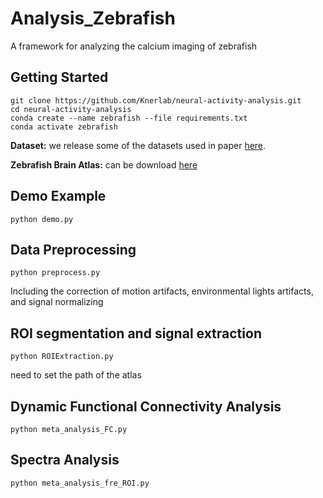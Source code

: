 # Analysis_Zebrafish
A framework for analyzing the calcium imaging of zebrafish

## Getting Started
```
git clone https://github.com/Knerlab/neural-activity-analysis.git
cd neural-activity-analysis
conda create --name zebrafish --file requirements.txt
conda activate zebrafish
```

**Dataset:** we release some of the datasets used in paper [here](). 

**Zebrafish Brain Atlas:** can be download [here](https://fishatlas.neuro.mpg.de/)

## Demo Example
```
python demo.py
```

## Data Preprocessing
```
python preprocess.py
```
Including the correction of motion artifacts, environmental lights artifacts, and signal normalizing

## ROI segmentation and signal extraction
```
python ROIExtraction.py
```
need to set the path of the atlas

## Dynamic Functional Connectivity Analysis
```
python meta_analysis_FC.py
```

## Spectra Analysis
```
python meta_analysis_fre_ROI.py
```
